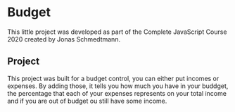 # Budget

This little project was developed as part of the Complete JavaScript Course 2020 created by Jonas Schmedtmann.

## Project

This project was built for a budget control, you can either put incomes or expenses. 
By adding those, it tells you how much you have in your buddget, the percentage that each of your expenses represents on your total income and if you are out of budget ou still have some income.
